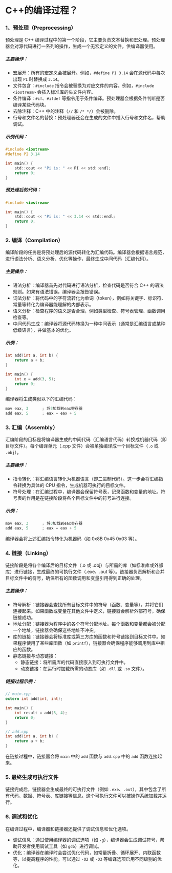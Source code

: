 # C++的编译过程？

### 1、预处理（Preprocessing）

预处理是 C++ 编译过程中的第一个阶段，它主要负责文本替换和宏处理。预处理器会对源代码进行一系列的操作，生成一个无宏定义的文件，供编译器使用。

##### 主要操作：

- 宏展开：所有的宏定义会被展开。例如，`#define PI 3.14` 会在源代码中每次出现 `PI` 时替换成 `3.14`。
- 文件包含：`#include` 指令会被替换为对应文件的内容。例如，`#include <iostream>` 会插入标准库的头文件内容。
- 条件编译：`#if`、`#ifdef` 等指令用于条件编译。预处理器会根据条件判断是否编译某些代码块。
- 去除注释：C++ 中的注释（`//` 和 `/* */`）会被删除。
- 行号和文件名的替换：预处理器还会在生成的文件中插入行号和文件名，帮助调试。

##### 示例代码：

```c
#include <iostream>
#define PI 3.14

int main() {
    std::cout << "Pi is: " << PI << std::endl;
    return 0;
}
```

##### 预处理后的代码：

```c
#include <iostream>

int main() {
    std::cout << "Pi is: " << 3.14 << std::endl;
    return 0;
}
```

### 2. 编译（Compilation）

编译阶段的任务是将预处理后的源代码转化为汇编代码。编译器会根据语言规范，进行语法分析、语义分析、优化等操作，最终生成中间代码（汇编代码）。

##### 主要操作：

- 语法分析：编译器首先对代码进行语法分析，检查代码是否符合 C++ 的语法规则。如果有语法错误，编译器会报告错误。
- 词法分析：将代码中的字符流转化为单词（token），例如将关键字、标识符、常量等转化为编译器能理解的内部表示。
- 语义分析：检查程序的语义是否合理，例如类型检查、符号表管理、函数调用检查等。
- 中间代码生成：编译器将源代码转换为一种中间表示（通常是汇编语言或某种低级语言），并做基本的优化。

##### 示例：

```c
int add(int a, int b) {
    return a + b;
}

int main() {
    int x = add(3, 5);
    return 0;
}
```

编译器将生成类似以下的汇编代码：

```c
mov eax, 3      ; 将3加载到eax寄存器
add eax, 5      ; eax = eax + 5
```

### 3. 汇编（Assembly）

汇编阶段的目标是将编译器生成的中间代码（汇编语言代码）转换成机器代码（即目标文件）。每个编译单元（.cpp 文件）会被单独编译成一个目标文件（`.o` 或 `.obj`）。

##### 主要操作：

- 指令转化：将汇编语言转化为机器语言（即二进制代码）。这一步会将汇编指令转换为具体的 CPU 指令，生成机器可执行的目标文件。
- 符号处理：在汇编过程中，编译器会保留符号表，记录函数和变量的地址。符号表的作用是在链接阶段将各个目标文件中的符号进行连接。

##### 示例：

```c
mov eax, 3      ; 将3加载到eax寄存器
add eax, 5      ; eax = eax + 5
```

编译器会将上述汇编指令转化为机器码（如 0x8B 0x45 0x03 等）。

### 4. 链接（Linking）

链接阶段是将各个编译后的目标文件（.o 或 .obj）与所需的库（如标准库或外部库）进行链接，生成最终的可执行文件（.exe、.out 等）。链接器负责解析和合并目标文件中的符号，确保所有的函数调用和变量引用得到正确的处理。

##### 主要操作：

- 符号解析：链接器会查找所有目标文件中的符号（函数、变量等），并将它们连接起来。如果函数或变量在其他文件中定义，链接器会解析外部符号，确保链接成功。
- 地址分配：链接器为程序中的各个符号分配地址。每个函数和变量都会被分配一个地址，链接器会确保这些地址不冲突。
- 库的链接：链接器会将标准库或第三方库的函数和符号链接到目标文件中。如果程序使用了某些库函数（如 `printf`），链接器会确保程序能够调用到库中相应的函数。
- 静态链接与动态链接：
  - 静态链接：将所需库的代码直接嵌入到可执行文件中。
  - 动态链接：在运行时加载所需的动态库（如 `.dll` 或 `.so` 文件）。

##### 链接过程示例：

```c
// main.cpp
extern int add(int, int);

int main() {
    int result = add(3, 4);
    return 0;
}

// add.cpp
int add(int a, int b) {
    return a + b;
}
```

在链接过程中，链接器会将 `main` 中的 `add` 函数与 `add.cpp` 中的 `add` 函数连接起来。

### 5. 最终生成可执行文件

链接完成后，链接器会生成最终的可执行文件（例如 `.exe`、`.out`），其中包含了所有代码、数据、符号表、库链接等信息。这个可执行文件可以被操作系统加载并运行。

### 6. 调试和优化

在编译过程中，编译器和链接器还提供了调试信息和优化选项。

- 调试信息：通过使用编译器的调试选项（如 `-g`），编译器会生成调试符号，帮助开发者使用调试工具（如 `gdb`）进行调试。
- 优化：编译器在编译时会尝试优化代码，如常量折叠、循环展开、内联函数等，以提高程序的性能。可以通过 `-O2` 或 `-O3` 等编译选项启用不同级别的优化。